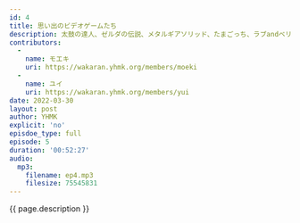 ```yaml
---
id: 4
title: 思い出のビデオゲームたち
description: 太鼓の達人、ゼルダの伝説、メタルギアソリッド、たまごっち、ラブandベリー、ツムツム、テトリスなどについて話しました。
contributors:
  - 
    name: モエキ
    uri: https://wakaran.yhmk.org/members/moeki
  -
    name: ユイ
    uri: https://wakaran.yhmk.org/members/yui
date: 2022-03-30
layout: post
author: YHMK
explicit: 'no'
episdoe_type: full
episode: 5
duration: '00:52:27'
audio:
  mp3:
    filename: ep4.mp3
    filesize: 75545831
---
```


{{ page.description }}
